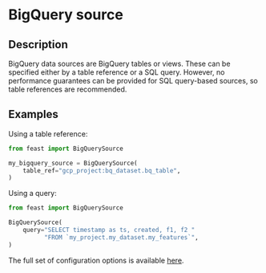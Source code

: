 # BigQuery source

## Description

BigQuery data sources are BigQuery tables or views.
These can be specified either by a table reference or a SQL query.
However, no performance guarantees can be provided for SQL query-based sources, so table references are recommended.

## Examples

Using a table reference:

```python
from feast import BigQuerySource

my_bigquery_source = BigQuerySource(
    table_ref="gcp_project:bq_dataset.bq_table",
)
```

Using a query:

```python
from feast import BigQuerySource

BigQuerySource(
    query="SELECT timestamp as ts, created, f1, f2 "
          "FROM `my_project.my_dataset.my_features`",
)
```

The full set of configuration options is available [here](https://rtd.feast.dev/en/latest/index.html#feast.infra.offline_stores.bigquery_source.BigQuerySource).
